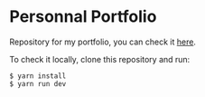 # Personnal Portfolio
Repository for my portfolio, you can check it [here](http://mickaelzhang.com).

To check it locally, clone this repository and run:

```
$ yarn install
$ yarn run dev
```
